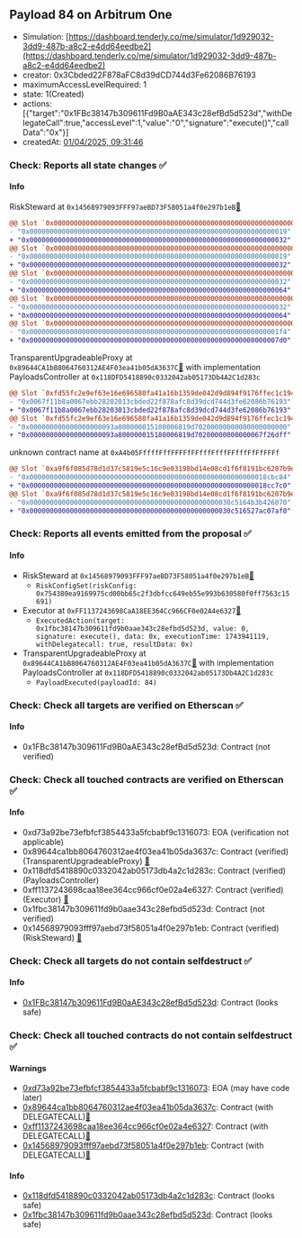 ## Payload 84 on Arbitrum One

- Simulation: [https://dashboard.tenderly.co/me/simulator/1d929032-3dd9-487b-a8c2-e4dd64eedbe2](https://dashboard.tenderly.co/me/simulator/1d929032-3dd9-487b-a8c2-e4dd64eedbe2)
- creator: 0x3Cbded22F878aFC8d39dCD744d3Fe62086B76193
- maximumAccessLevelRequired: 1
- state: 1(Created)
- actions: [{"target":"0x1FBc38147b309611Fd9B0aAE343c28efBd5d523d","withDelegateCall":true,"accessLevel":1,"value":"0","signature":"execute()","callData":"0x"}]
- createdAt: [01/04/2025, 09:31:46](https://arbiscan.io/tx/0x576fa868e02309107deb74cf9ad8f84b630ea3e1bac89172cf1020005e026a11)

### Check: Reports all state changes :white_check_mark:

#### Info


RiskSteward at `0x14568979093FFF97aeBD73F58051a4f0e297b1eB`[:ghost:](https://github.com/bgd-labs/aave-address-book "AaveV3Arbitrum.RISK_STEWARD")
```diff
@@ Slot `0x0000000000000000000000000000000000000000000000000000000000000002` @@
- "0x0000000000000000000000000000000000000000000000000000000000000019"
+ "0x0000000000000000000000000000000000000000000000000000000000000032"
@@ Slot `0x0000000000000000000000000000000000000000000000000000000000000004` @@
- "0x0000000000000000000000000000000000000000000000000000000000000019"
+ "0x0000000000000000000000000000000000000000000000000000000000000032"
@@ Slot `0x000000000000000000000000000000000000000000000000000000000000000e` @@
- "0x0000000000000000000000000000000000000000000000000000000000000032"
+ "0x0000000000000000000000000000000000000000000000000000000000000064"
@@ Slot `0x0000000000000000000000000000000000000000000000000000000000000010` @@
- "0x0000000000000000000000000000000000000000000000000000000000000032"
+ "0x0000000000000000000000000000000000000000000000000000000000000064"
@@ Slot `0x0000000000000000000000000000000000000000000000000000000000000012` @@
- "0x00000000000000000000000000000000000000000000000000000000000001f4"
+ "0x00000000000000000000000000000000000000000000000000000000000007d0"
```

TransparentUpgradeableProxy at `0x89644CA1bB8064760312AE4F03ea41b05dA3637C`[:ghost:](https://github.com/bgd-labs/aave-address-book "GovernanceV3Arbitrum.PAYLOADS_CONTROLLER") with implementation PayloadsController at `0x118DFD5418890c0332042ab05173Db4A2C1d283c`
```diff
@@ Slot `0xfd55fc2e9ef63e16e696580fa41a16b1359de042d9d894f9176ffec1c194a986` @@
- "0x0067f11b8a0067ebb28202013cbded22f878afc8d39dcd744d3fe62086b76193"
+ "0x0067f11b8a0067ebb28203013cbded22f878afc8d39dcd744d3fe62086b76193"
@@ Slot `0xfd55fc2e9ef63e16e696580fa41a16b1359de042d9d894f9176ffec1c194a987` @@
- "0x000000000000000000093a800000015180006819d70200000000000000000000"
+ "0x000000000000000000093a800000015180006819d70200000000000067f26dff"
```

unknown contract name at `0xA4b05FffffFffFFFFfFFfffFfffFFfffFfFfFFFf`
```diff
@@ Slot `0xa9f6f085d78d1d37c5819e5c16c9e03198bd14e08cd1f6f8191bc6207b9e9706` @@
- "0x00000000000000000000000000000000000000000000000000000000018cbc84"
+ "0x00000000000000000000000000000000000000000000000000000000018cc7c0"
@@ Slot `0xa9f6f085d78d1d37c5819e5c16c9e03198bd14e08cd1f6f8191bc6207b9e970b` @@
- "0x00000000000000000000000000000000000000000000000030c5164b3b426070"
+ "0x00000000000000000000000000000000000000000000000030c516527ac07af0"
```


### Check: Reports all events emitted from the proposal :white_check_mark:

#### Info

- RiskSteward at `0x14568979093FFF97aeBD73F58051a4f0e297b1eB`[:ghost:](https://github.com/bgd-labs/aave-address-book "AaveV3Arbitrum.RISK_STEWARD")
  - `RiskConfigSet(riskConfig: 0x754380ea9169975cd00bb65c2f3dbfcc649eb55e993b630580f0ff7563c15691)`
- Executor at `0xFF1137243698CaA18EE364Cc966CF0e02A4e6327`[:ghost:](https://github.com/bgd-labs/aave-address-book "AaveV3Arbitrum.ACL_ADMIN, GovernanceV3Arbitrum.EXECUTOR_LVL_1")
  - `ExecutedAction(target: 0x1fbc38147b309611fd9b0aae343c28efbd5d523d, value: 0, signature: execute(), data: 0x, executionTime: 1743941119, withDelegatecall: true, resultData: 0x)`
- TransparentUpgradeableProxy at `0x89644CA1bB8064760312AE4F03ea41b05dA3637C`[:ghost:](https://github.com/bgd-labs/aave-address-book "GovernanceV3Arbitrum.PAYLOADS_CONTROLLER") with implementation PayloadsController at `0x118DFD5418890c0332042ab05173Db4A2C1d283c`
  - `PayloadExecuted(payloadId: 84)`

### Check: Check all targets are verified on Etherscan :white_check_mark:

#### Info

- 0x1FBc38147b309611Fd9B0aAE343c28efBd5d523d: Contract (not verified) 

### Check: Check all touched contracts are verified on Etherscan :white_check_mark:

#### Info

- 0xd73a92be73efbfcf3854433a5fcbabf9c1316073: EOA (verification not applicable)
- 0x89644ca1bb8064760312ae4f03ea41b05da3637c: Contract (verified) (TransparentUpgradeableProxy) [:ghost:](https://github.com/bgd-labs/aave-address-book "GovernanceV3Arbitrum.PAYLOADS_CONTROLLER")
- 0x118dfd5418890c0332042ab05173db4a2c1d283c: Contract (verified) (PayloadsController) 
- 0xff1137243698caa18ee364cc966cf0e02a4e6327: Contract (verified) (Executor) [:ghost:](https://github.com/bgd-labs/aave-address-book "AaveV3Arbitrum.ACL_ADMIN, GovernanceV3Arbitrum.EXECUTOR_LVL_1")
- 0x1fbc38147b309611fd9b0aae343c28efbd5d523d: Contract (not verified) 
- 0x14568979093fff97aebd73f58051a4f0e297b1eb: Contract (verified) (RiskSteward) [:ghost:](https://github.com/bgd-labs/aave-address-book "AaveV3Arbitrum.RISK_STEWARD")

### Check: Check all targets do not contain selfdestruct :white_check_mark:

#### Info

- [0x1FBc38147b309611Fd9B0aAE343c28efBd5d523d](https://arbiscan.io/address/0x1FBc38147b309611Fd9B0aAE343c28efBd5d523d): Contract (looks safe)

### Check: Check all touched contracts do not contain selfdestruct :white_check_mark:

#### Warnings

- [0xd73a92be73efbfcf3854433a5fcbabf9c1316073](https://arbiscan.io/address/0xd73a92be73efbfcf3854433a5fcbabf9c1316073): EOA (may have code later)
- [0x89644ca1bb8064760312ae4f03ea41b05da3637c](https://arbiscan.io/address/0x89644ca1bb8064760312ae4f03ea41b05da3637c): Contract (with DELEGATECALL)[:ghost:](https://github.com/bgd-labs/aave-address-book "GovernanceV3Arbitrum.PAYLOADS_CONTROLLER")
- [0xff1137243698caa18ee364cc966cf0e02a4e6327](https://arbiscan.io/address/0xff1137243698caa18ee364cc966cf0e02a4e6327): Contract (with DELEGATECALL)[:ghost:](https://github.com/bgd-labs/aave-address-book "AaveV3Arbitrum.ACL_ADMIN, GovernanceV3Arbitrum.EXECUTOR_LVL_1")
- [0x14568979093fff97aebd73f58051a4f0e297b1eb](https://arbiscan.io/address/0x14568979093fff97aebd73f58051a4f0e297b1eb): Contract (with DELEGATECALL)[:ghost:](https://github.com/bgd-labs/aave-address-book "AaveV3Arbitrum.RISK_STEWARD")

#### Info

- [0x118dfd5418890c0332042ab05173db4a2c1d283c](https://arbiscan.io/address/0x118dfd5418890c0332042ab05173db4a2c1d283c): Contract (looks safe)
- [0x1fbc38147b309611fd9b0aae343c28efbd5d523d](https://arbiscan.io/address/0x1fbc38147b309611fd9b0aae343c28efbd5d523d): Contract (looks safe)

